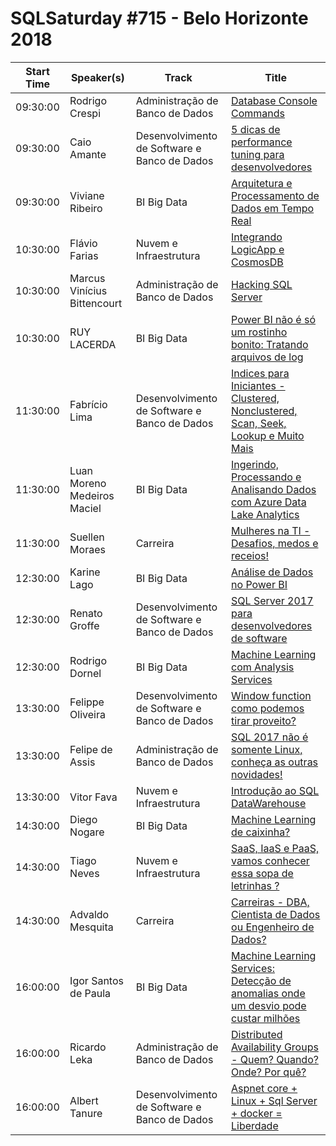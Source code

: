 # SQLSaturday #715 - Belo Horizonte 2018
Start Time|Speaker(s)|Track|Title
---|---|---|---
09:30:00|Rodrigo Crespi|Administração de Banco de Dados|[Database Console Commands](71010.md)
09:30:00|Caio Amante|Desenvolvimento de Software e Banco de Dados|[5 dicas de performance tuning para desenvolvedores](75809.md)
09:30:00|Viviane Ribeiro|BI  Big Data|[Arquitetura e Processamento de Dados em Tempo Real](76980.md)
10:30:00|Flávio Farias|Nuvem e Infraestrutura|[Integrando LogicApp e CosmosDB](72524.md)
10:30:00|Marcus Vinícius Bittencourt|Administração de Banco de Dados|[Hacking SQL Server](72931.md)
10:30:00|RUY LACERDA|BI  Big Data|[Power BI não é só um rostinho bonito: Tratando arquivos de log](82115.md)
11:30:00|Fabrício Lima|Desenvolvimento de Software e Banco de Dados|[Indices para Iniciantes - Clustered, Nonclustered,  Scan, Seek, Lookup e Muito Mais](71054.md)
11:30:00|Luan Moreno Medeiros Maciel|BI  Big Data|[Ingerindo, Processando e Analisando Dados com Azure Data Lake Analytics](73358.md)
11:30:00|Suellen Moraes|Carreira|[Mulheres na TI - Desafios, medos e receios!](75836.md)
12:30:00|Karine Lago|BI  Big Data|[Análise de Dados no Power BI](70843.md)
12:30:00|Renato Groffe|Desenvolvimento de Software e Banco de Dados|[SQL Server 2017 para desenvolvedores de software](72336.md)
12:30:00|Rodrigo Dornel|BI  Big Data|[Machine Learning com Analysis Services](75838.md)
13:30:00|Felippe Oliveira|Desenvolvimento de Software e Banco de Dados|[Window function como podemos tirar proveito?](70959.md)
13:30:00|Felipe de Assis|Administração de Banco de Dados|[SQL 2017 não é somente Linux, conheça as outras novidades!](71801.md)
13:30:00|Vitor Fava|Nuvem e Infraestrutura|[Introdução ao SQL DataWarehouse](72601.md)
14:30:00|Diego Nogare|BI  Big Data|[Machine Learning de caixinha?](72937.md)
14:30:00|Tiago Neves|Nuvem e Infraestrutura|[SaaS, IaaS e PaaS, vamos conhecer essa sopa de letrinhas ?](74435.md)
14:30:00|Advaldo Mesquita|Carreira|[Carreiras - DBA, Cientista de Dados ou Engenheiro de Dados?](76878.md)
16:00:00|Igor Santos de Paula|BI  Big Data|[Machine Learning Services: Detecção de anomalias onde um desvio pode custar milhões](70806.md)
16:00:00|Ricardo Leka|Administração de Banco de Dados|[Distributed Availability Groups - Quem? Quando? Onde? Por quê?](72848.md)
16:00:00|Albert Tanure|Desenvolvimento de Software e Banco de Dados|[Aspnet core + Linux + Sql Server + docker = Liberdade](73997.md)
